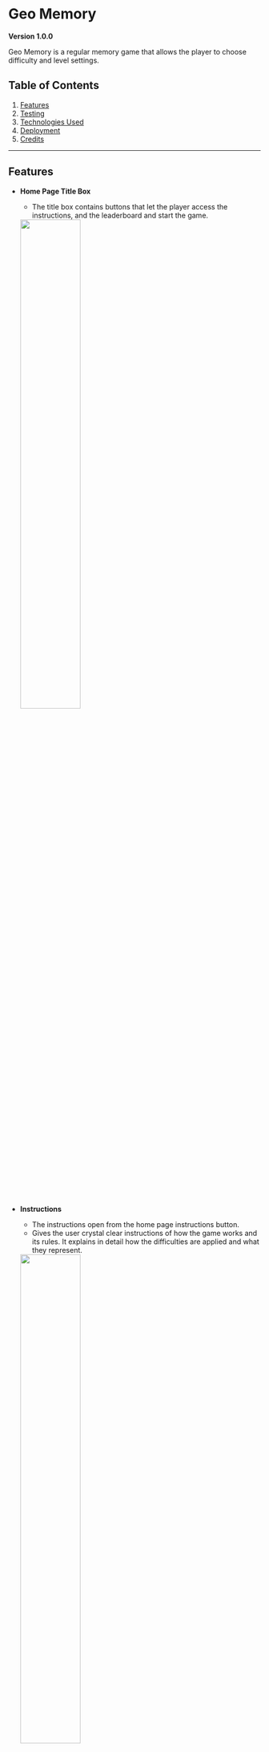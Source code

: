 # Geo Memory

**Version 1.0.0**

Geo Memory is a regular memory game that allows the player to choose difficulty and level settings. 

## Table of Contents

1. [Features](#Features)
2. [Testing](#Testing)
3. [Technologies Used](#Technologies-Used)
4. [Deployment](#Deployment)
5. [Credits](#Credits)

---

## Features

- __Home Page Title Box__
    - The title box contains buttons that let the player access the instructions, and the leaderboard and start the game.

    <img src="assets/images/title-box.png" width=50%/>


- __Instructions__

    - The instructions open from the home page instructions button. 
    - Gives the user crystal clear instructions of how the game works and its rules. It explains in detail how the difficulties are applied and what they represent.

    <img src="assets/images/instructions.png" width=50%/>


- __The Game Area__

    - The game area contains all relevant statistics all of which are generated through Javascript.
    * Timer
    * Score
    * Moves
    - The timer is based on the difficulty chosen by the player.
    - It displays the current level and difficulty.
    - It also displays the game board.


- __The Game Board__

    - The game board contains all cards.
    - The cards are generated through Javascript.
    - The number of cards is based on the level.
    - All cards have a front and a back image.

    <img src="assets/images/game-board.png" width=50%/>


- __Game Options__

    - The game options allow the player to choose difficulty and initial level.
    
    <img src="assets/images/game-options.png" width=300/>


- __The Footer__

    - The footer is the same on every page of the site and always stays below the game area.
    - The footer contains links to the developer's GitHub page and LinkedIn page through the companies icons.
    
    <img src="assets/images/footer.png" width=300/>


### Future Features

- Add more levels.
- Add the difficulty of matching country names with pictures.
- Add a leaderboard.
- Add extra columns to the game board when the space and card count allows.


## Media Queries
- Max-height: 1100px
    Change card dimensions through a css variable.
    Removes all modal padding.
    Change footer position to static.

- Max-height: 900px
    Change card dimensions through a css variable.

- Max Height: 500px 
    Change body and input font size.

- Max-width: 850px
    Change card dimensions through a css variable.
    Change grid-gap.
    Change footer position to static.

- Max-width: 750px 
    Change grid column count.

- Max-width: 500px
    Change card dimensions through a css variable.
    Change modal footers to display block.

- Max-width: 320px
    Change card dimensions through a css variable.
    Change the game title font size.
    Change difficulty class's font size.

# Testing
Testing is been done manually and has gone through all the features the site provides for all types of screens, from small to desktop screens. 

## User Features

### The Title Box Buttons
- Instructions button: Works and opens up a modal and displays scrollable instructions.
- Start Game button: Works and takes the user to the game page.

### Footer Icons 
- Github icon: Works and opens a new tab that goes to the developer's GitHub page.
- LinkedIn icon: Works and opens a new tab that goes to the developer's LinkedIn page.
- All social media icons work as expected on all pages of the site.

### Instructions
- The instructions scroll as intended.
- Both close buttons work and close the instructions.

### Game Options
- Displays a modal and the game options themselves as default upon entering or refreshing the game page. 
- The radio buttons are clickable and all have their correctly corresponding label.
- They set the difficulty and level as intended once the game is started.
- Start game button closes the modal and starts the game as intended.

### Difficulty Container
- Both the level and difficulty in the container receive the correct values from the game options.

### Info Container
- Timer: Starts as intended when the game starts and decrements by one every second.
- Score: Updates after two cards are flipped. It gets incremented by 10 if correct and decremented by 2 if incorrect.
- Moves: Works and increments by one after each card flip.

### Game Board
- The page directs user focus to the board upon game start.
- After the game is started, the correct number of cards is created and added randomly to the game board.
- Two new pairs of cards and a new row is added for each level as intended.
- A minimum of four columns is always displayed upon game start.

### Cards
- The cards resize upon hovering.
- All cards on the board are clickable.
- All cards flip over when clicked.
- A flipped card can't be clicked again.
- It recognizes when two cards match or don't match.
- When two cards are flipped and are not correct turn back after the time set by the difficulty or turn back upon a click of a new card.
- When two cards are flipped and are correct they stay flipped and never flip back, while still allowing for new cards to be flipped and checked.

### Game Over Modals
- All modals display the correctly calculated scores and statistics.
- All close buttons close the modals and takes the user back to the home page.
- The play again and next level buttons work as intended and refresh the page.
- Upon a game win the game win modal is displayed.
- Upon a game loss the game lose modal is displayed.
- Upon beating the game, the game over modal is displayed.

### Exit/Reset Buttons 
- The exit button works and takes the user back to the home page.
- The restart button works and refreshes the game page.

### Buttons
- All buttons hover as intended.
- All non-"X" buttons focus when clicked

## Screen Responsiveness
- I tested all the pages of the site on all different devices that exist on https://responsivedesignchecker.com/.
- Some elements and screen sizes needed to be media queried that I would have forgotten about otherwise.
- Responsiveness at this time is satisfactory.

## Validator Testing

- HTML
    - No errors were returned when passing through the official [W3C validator](https://validator.w3.org/nu/?doc=https%3A%2F%2Frobingjonsson.github.io%2FGeo-Memory%2F)

- CSS
    - No errors were found when passing through the official [Jigsaw validator](https://jigsaw.w3.org/css-validator/validator?uri=https%3A%2F%2Frobingjonsson.github.io%2FGeo-Memory%2F&profile=css3svg&usermedium=all&warning=1&vextwarning=&lang=en)

- JS
    - Functions declared in within loops errors were found on three occasions when passing through the official [JSHint validator](https://jshint.com/)
    
    - These errors are due to adding event listeners inside of a function. But as far as I know, this is the best way to go about it anyway.

### Bugs

- There are no known bugs.

### Solved Bugs

- Instructions content is too long to show all of it, and overflows from the viewport and didn't scroll.
- I had put a min-height on the modal it sits on, so changing it to just height solved the problem.


## Technologies Used

- [Gitpod](https://gitpod.io/)
- [Github](https://github.com/)
- [Fontawesome](https://fontawesome.com/start)
- [W3C](https://validator.w3.org/#validate_by_input)
- [JSHint](https://jshint.com/)
- [Jigsaw](https://jigsaw.w3.org/css-validator/)
- [SimpleImageResizer](https://www.simpleimageresizer.com/)


## Deployment

The project was deployed on GitHub Pages. I used Gitpod as a development environment where I committed all changes to the git version control system.
I used the push command in Gitpod to save changes into GitHub.

- The site was deployed to GitHub pages.
- I logged into GitHub
- In the GitHub repository, I went to the Settings tab.
- From there I clicked the Pages section and clicked the source drop-down menu called Branch and selected main.
- Once the master branch has been selected, the page will be automatically refreshed 

The live link can be found here - https://robingjonsson.github.io/Geo-Memory/

To run locally:
- Log in to GitHub and click on the repository to download
- Select `Code` and click Download the ZIP file.
- After downloading, you can extract the file and use it in your local environment 


## Credits

### Content

- The ShuffleCards function is the Fisher-Yates algorithm that I found on https://www.geeksforgeeks.org/shuffle-a-given-array-using-fisher-yates-shuffle-algorithm/
- All icons on the page were taken from [Font Awesome](https://fontawesome.com/)

### Media

- Back of cards image: https://www.pinterest.es/pin/405183297723217911/
- Malmö Sweden Image: https://www.pexels.com/photo/monochrome-photo-of-the-turning-torso-skyscraper-5899438/
- New York USA Image: https://www.pexels.com/photo/buildings-with-lights-at-nighttime-472037/
- Sydney Australia Image:https://www.pexels.com/photo/sydney-opera-house-australia-1878293/
- Moscow Russia Image: https://www.pexels.com/photo/saint-basil-s-cathedral-753339/
- Agra India Image: https://www.pexels.com/photo/taj-mahal-and-the-four-minarets-1603650/
- Dubai United Arab Emirates Image: https://www.pexels.com/photo/blue-and-gray-high-rise-building-162031/
- Paris France Image:https://www.pexels.com/photo/photo-of-cars-parked-on-side-of-street-across-the-eiffel-tower-3182530/
- Rome Italy Image:https://www.pexels.com/photo/administration-ancient-arches-architecture-356966/
- London England Image: https://www.pexels.com/photo/bridge-over-river-in-city-258117/
- Athens Greece Image: https://www.pexels.com/photo/ruins-of-a-temple-with-ancient-architectural-design-6336038/